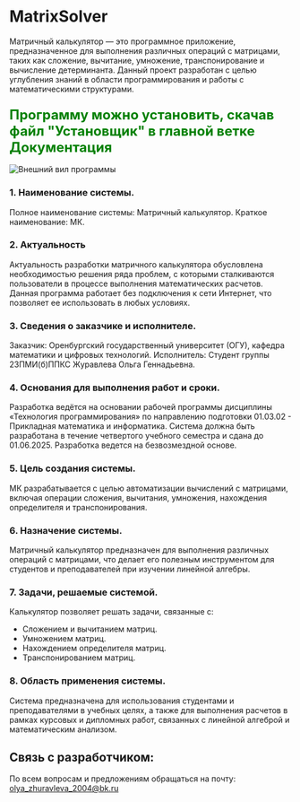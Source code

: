 # MatrixSolver
Матричный калькулятор — это программное приложение, предназначенное для выполнения различных операций с матрицами, таких как сложение, вычитание, умножение, транспонирование и вычисление детерминанта. Данный проект разработан с целью углубления знаний в области программирования и работы с математическими структурами.

### <span style="font-size:24px; color:#008000;">Программу можно установить, скачав файл "Установщик" в главной ветке Документация</span>
![Внешний вил программы](https://github.com/user-attachments/assets/04958cc6-f90d-4f16-84a2-117c7eb3e1c6)

### 1. Наименование системы.
 Полное наименование системы: Матричный калькулятор.
 Краткое наименование: МК.
### 2. Актуальность
   Актуальность разработки матричного калькулятора обусловлена необходимостью решения ряда проблем, с которыми сталкиваются пользователи в процессе выполнения математических расчетов. Данная программа работает без подключения к сети Интернет, что позволяет ее использовать в любых условиях.

### 3. Сведения о заказчике и исполнителе.
 Заказчик: Оренбургский государственный университет (ОГУ), кафедра математики и цифровых технологий.
 Исполнитель: Студент группы 23ПМИ(б)ППКС Журавлева Ольга Геннадьевна.

### 4. Основания для выполнения работ и сроки.
 Разработка ведётся на основании рабочей программы дисциплины «Технология программирования» по направлению подготовки 01.03.02 - Прикладная математика и информатика. Система должна быть разработана в течение четвертого учебного семестра и сдана до 01.06.2025. Разработка ведется на безвозмездной основе.

### 5. Цель создания системы.
 МК разрабатывается с целью автоматизации вычислений с матрицами, включая операции сложения, вычитания, умножения, нахождения определителя и транспонирования.

### 6. Назначение системы.
 Матричный калькулятор предназначен для выполнения различных операций с матрицами, что делает его полезным инструментом для студентов и преподавателей при изучении линейной алгебры.

### 7. Задачи, решаемые системой.
 Калькулятор позволяет решать задачи, связанные с:
- Сложением и вычитанием матриц.
- Умножением матриц.
- Нахождением определителя матриц.
- Транспонированием матриц.
  
### 8. Область применения системы.
 Система предназначена для использования студентами и преподавателями в учебных целях, а также для выполнения расчетов в рамках курсовых и дипломных работ, связанных с линейной алгеброй и математическим анализом.
 ## Связь с разработчиком: 
 По всем вопросам и предложениям обращаться на почту: olya_zhuravleva_2004@bk.ru

